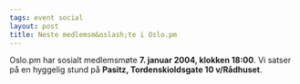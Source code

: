 ```yaml
---
tags: event social
layout: post
title: Neste medlemsm&oslash;te i Oslo.pm
---
```

<p>Oslo.pm har sosialt medlemsmøte <strong>7. januar 2004, klokken
18:00</strong>. Vi satser på en hyggelig stund på <strong>Pasitz,
Tordenskioldsgate 10 v/Rådhuset</strong>.</p>

